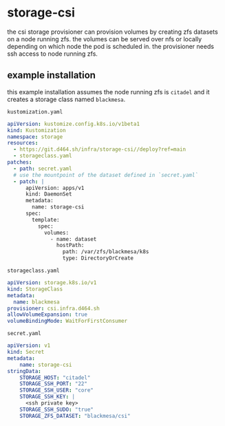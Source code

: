 # storage-csi

the csi storage provisioner can provision volumes by creating zfs datasets on a node running zfs.
the volumes can be served over nfs or locally depending on which node the pod is scheduled in.
the provisioner needs ssh access to node running zfs.

## example installation
this example installation assumes the node running zfs is `citadel` and it creates a storage class named `blackmesa`.

`kustomization.yaml`
```yaml
apiVersion: kustomize.config.k8s.io/v1beta1
kind: Kustomization
namespace: storage
resources:
  - https://git.d464.sh/infra/storage-csi//deploy?ref=main
  - storageclass.yaml
patches:
  - path: secret.yaml
  # use the mountpoint of the dataset defined in `secret.yaml`
  - patch: |
      apiVersion: apps/v1
      kind: DaemonSet
      metadata:
        name: storage-csi
      spec:
        template: 
          spec:
            volumes:
              - name: dataset           
                hostPath:
                  path: /var/zfs/blackmesa/k8s
                  type: DirectoryOrCreate
```

`storageclass.yaml`
```yaml
apiVersion: storage.k8s.io/v1
kind: StorageClass
metadata:
  name: blackmesa
provisioner: csi.infra.d464.sh
allowVolumeExpansion: true
volumeBindingMode: WaitForFirstConsumer
```

`secret.yaml`
```yaml
apiVersion: v1
kind: Secret
metadata:
    name: storage-csi
stringData:
    STORAGE_HOST: "citadel"
    STORAGE_SSH_PORT: "22"
    STORAGE_SSH_USER: "core"
    STORAGE_SSH_KEY: |
      <ssh private key>
    STORAGE_SSH_SUDO: "true"
    STORAGE_ZFS_DATASET: "blackmesa/csi"
```
